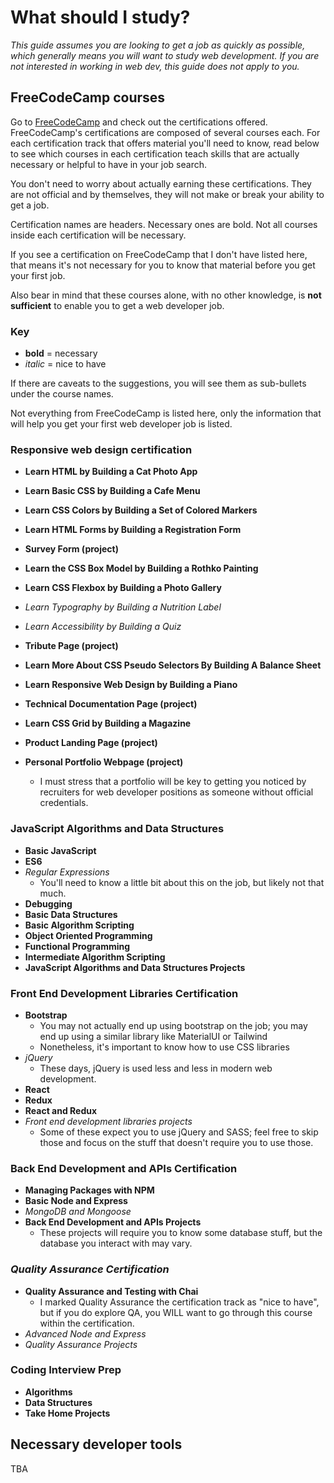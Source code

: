 # What should I study?
*This guide assumes you are looking to get a job as quickly as possible, which generally means you will want to study web development. If you are not interested in working in web dev, this guide does not apply to you.*

## FreeCodeCamp courses
Go to [FreeCodeCamp](https://freecodecamp.org/learn) and check out the certifications offered. FreeCodeCamp's certifications are composed of several courses each. For each certification track that offers material you'll need to know, read below to see which courses in each certification teach skills that are actually necessary or helpful to have in your job search.

You don't need to worry about actually earning these certifications. They are not official and by themselves, they will not make or break your ability to get a job.

Certification names are headers. Necessary ones are bold. Not all courses inside each certification will be necessary.

If you see a certification on FreeCodeCamp that I don't have listed here, that means it's not necessary for you to know that material before you get your first job.

Also bear in mind that these courses alone, with no other knowledge, is **not sufficient** to enable you to get a web developer job.

### Key 
* **bold** = necessary
* *italic* = nice to have

If there are caveats to the suggestions, you will see them as sub-bullets under the course names.

Not everything from FreeCodeCamp is listed here, only the information that will help you get your first web developer job is listed.

### **Responsive web design certification**

* **Learn HTML by Building a Cat Photo App**
* **Learn Basic CSS by Building a Cafe Menu**
* **Learn CSS Colors by Building a Set of Colored Markers**
* **Learn HTML Forms by Building a Registration Form**

* **Survey Form (project)**

* **Learn the CSS Box Model by Building a Rothko Painting**
* **Learn CSS Flexbox by Building a Photo Gallery**
* *Learn Typography by Building a Nutrition Label*
* *Learn Accessibility by Building a Quiz*

* **Tribute Page (project)**

* **Learn More About CSS Pseudo Selectors By Building A Balance Sheet**
* **Learn Responsive Web Design by Building a Piano**
* **Technical Documentation Page (project)**

* **Learn CSS Grid by Building a Magazine**
* **Product Landing Page (project)**

* **Personal Portfolio Webpage (project)**
    * I must stress that a portfolio will be key to getting you noticed by recruiters for web developer positions as someone without official credentials.

### **JavaScript Algorithms and Data Structures**
* **Basic JavaScript**
* **ES6**
* *Regular Expressions* 
    * You'll need to know a little bit about this on the job, but likely not that much.
* **Debugging**
* **Basic Data Structures**
* **Basic Algorithm Scripting**
* **Object Oriented Programming**
* **Functional Programming**
* **Intermediate Algorithm Scripting**
* **JavaScript Algorithms and Data Structures Projects**

### **Front End Development Libraries Certification**
* **Bootstrap** 
    * You may not actually end up using bootstrap on the job; you may end up using a similar library like MaterialUI or Tailwind
    * Nonetheless, it's important to know how to use CSS libraries
* *jQuery*
    * These days, jQuery is used less and less in modern web development.
* **React**
* **Redux**
* **React and Redux**
* *Front end development libraries projects*
    * Some of these expect you to use jQuery and SASS; feel free to skip those and focus on the stuff that doesn't require you to use those.

### **Back End Development and APIs Certification**
* **Managing Packages with NPM**
* **Basic Node and Express**
* *MongoDB and Mongoose*
* **Back End Development and APIs Projects**
    * These projects will require you to know some database stuff, but the database you interact with may vary.

### *Quality Assurance Certification*
* **Quality Assurance and Testing with Chai**
    * I marked Quality Assurance the certification track as "nice to have", but if you do explore QA, you WILL want to go through this course within the certification.
* *Advanced Node and Express*
* *Quality Assurance Projects*

### **Coding Interview Prep**
* **Algorithms**
* **Data Structures**
* **Take Home Projects**

## Necessary developer tools
TBA